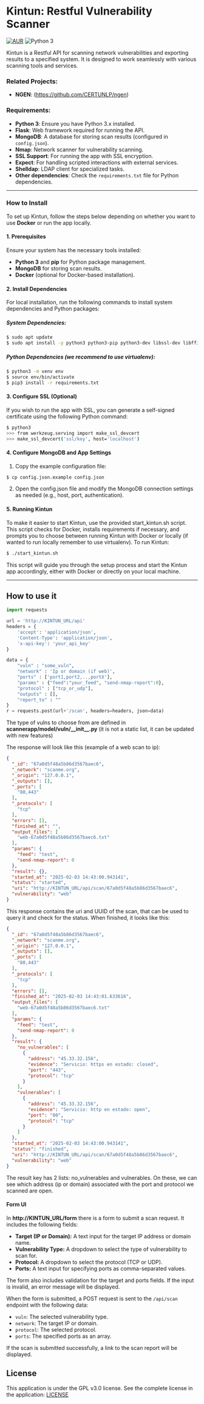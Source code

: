 # Kintun: Restful Vulnerability Scanner

[![AUR](https://img.shields.io/aur/license/yaourt.svg?maxAge=2592000)](https://github.com/CERTUNLP/Kintun/blob/master/LICENSE)
![Python 3](http://img.shields.io/badge/python-3-blue.svg)

Kintun is a Restful API for scanning network vulnerabilities and exporting results to a specified system. It is designed to work seamlessly with various scanning tools and services.

### Related Projects:
- **NGEN**: (https://github.com/CERTUNLP/ngen)

### Requirements:

- **Python 3**: Ensure you have Python 3.x installed.
- **Flask**: Web framework required for running the API.
- **MongoDB**: A database for storing scan results (configured in `config.json`).
- **Nmap**: Network scanner for vulnerability scanning.
- **SSL Support**: For running the app with SSL encryption.
- **Expect**: For handling scripted interactions with external services.
- **Shelldap**: LDAP client for specialized tasks.
- **Other dependencies**: Check the `requirements.txt` file for Python dependencies.

---

### How to Install

To set up Kintun, follow the steps below depending on whether you want to use **Docker** or run the app locally.

#### 1. Prerequisites

Ensure your system has the necessary tools installed:

- **Python 3** and **pip** for Python package management.
- **MongoDB** for storing scan results.
- **Docker** (optional for Docker-based installation).
  
#### 2. Install Dependencies

For local installation, run the following commands to install system dependencies and Python packages:

##### System Dependencies:

```bash
$ sudo apt update
$ sudo apt install -y python3 python3-pip python3-dev libssl-dev libffi-dev expect shelldap nmap mongodb
```

##### Python Dependencies (we recommend to use virtualenv):
```bash
$ python3 -m venv env
$ source env/bin/activate
$ pip3 install -r requirements.txt
```

#### 3. Configure SSL (Optional)
If you wish to run the app with SSL, you can generate a self-signed certificate using the following Python command:
```bash
$ python3
>>> from werkzeug.serving import make_ssl_devcert
>>> make_ssl_devcert('ssl/key', host='localhost')
```

#### 4. Configure MongoDB and App Settings
1. Copy the example configuration file:
```bash
$ cp config.json.example config.json
```
2. Open the config.json file and modify the MongoDB connection settings as needed (e.g., host, port, authentication).

#### 5. Running Kintun
To make it easier to start Kintun, use the provided start_kintun.sh script. This script checks for Docker, installs requirements if necessary, and prompts you to choose between running Kintun with Docker or locally (if wanted to run locally remember to use virtualenv).
To run Kintun:
```bash
$ ./start_kintun.sh
```

This script will guide you through the setup process and start the Kintun app accordingly, either with Docker or directly on your local machine.

---
How to use it
-------

```python
import requests

url = 'http://KINTUN_URL/api'
headers = {
    'accept': 'application/json',
    'Content-Type': 'application/json',
    'x-api-key': 'your_api_key'
}

data = {
    "vuln" : "some_vuln",
    "network" : 'Ip or domain (if web)',
    "ports" : ['port1,port2,..,portX'],
    "params" : {"feed":"your_feed", "send-nmap-report":0},
    "protocol" : ["tcp_or_udp"],
    "outputs" : [],
    "report_to" : ""
}
r = requests.post(url+'/scan', headers=headers, json=data)
```

The type of vulns to choose from are defined in **scannerapp/model/vuln/\_\_init\_\_.py** (it is not a static list, it can be updated with new features)


The response will look like this (example of a web scan to ip):
```json
{
  "_id": "67a0d5f48a5b86d3567baec6",
  "_network": "scanme.org",
  "_origin": "127.0.0.1",
  "_outputs": [],
  "_ports": [
    "80,443"
  ],
  "_protocols": [
    "tcp"
  ],
  "errors": [],
  "finished_at": "",
  "output_files": [
    "web-67a0d5f48a5b86d3567baec6.txt"
  ],
  "params": {
    "feed": "test",
    "send-nmap-report": 0
  },
  "result": {},
  "started_at": "2025-02-03 14:43:00.943141",
  "status": "started",
  "uri": "http://KINTUN_URL/api/scan/67a0d5f48a5b86d3567baec6",
  "vulnerability": "web"
}
```
This response contains the uri and UUID of the scan, that can be used to query it and check for the status.
When finished, it looks like this:

```json
{
  "_id": "67a0d5f48a5b86d3567baec6",
  "_network": "scanme.org",
  "_origin": "127.0.0.1",
  "_outputs": [],
  "_ports": [
    "80,443"
  ],
  "_protocols": [
    "tcp"
  ],
  "errors": [],
  "finished_at": "2025-02-03 14:43:01.633616",
  "output_files": [
    "web-67a0d5f48a5b86d3567baec6.txt"
  ],
  "params": {
    "feed": "test",
    "send-nmap-report": 0
  },
  "result": {
    "no_vulnerables": [
      {
        "address": "45.33.32.156",
        "evidence": "Servicio: https en estado: closed",
        "port": "443",
        "protocol": "tcp"
      }
    ],
    "vulnerables": [
      {
        "address": "45.33.32.156",
        "evidence": "Servicio: http en estado: open",
        "port": "80",
        "protocol": "tcp"
      }
    ]
  },
  "started_at": "2025-02-03 14:43:00.943141",
  "status": "finished",
  "uri": "http://KINTUN_URL/api/scan/67a0d5f48a5b86d3567baec6",
  "vulnerability": "web"
}
```
The result key has 2 lists: no_vulnerables and vulnerables. On these, we can see which address (ip or domain) associated with the port and protocol we scanned are open.

#### Form UI
In **http://KINTUN_URL/form** there is a form to submit a scan request. It includes the following fields:

- **Target (IP or Domain):** A text input for the target IP address or domain name.
- **Vulnerability Type:** A dropdown to select the type of vulnerability to scan for.
- **Protocol:** A dropdown to select the protocol (TCP or UDP).
- **Ports:** A text input for specifying ports as comma-separated values.

The form also includes validation for the target and ports fields. If the input is invalid, an error message will be displayed.

When the form is submitted, a POST request is sent to the `/api/scan` endpoint with the following data:

- `vuln`: The selected vulnerability type.
- `network`: The target IP or domain.
- `protocol`: The selected protocol.
- `ports`: The specified ports as an array.

If the scan is submitted successfully, a link to the scan report will be displayed.

License
-------

This application is under the GPL v3.0 license. See the complete license in the application:
[LICENSE](https://github.com/CERTUNLP/Kintun/blob/master/LICENSE)

